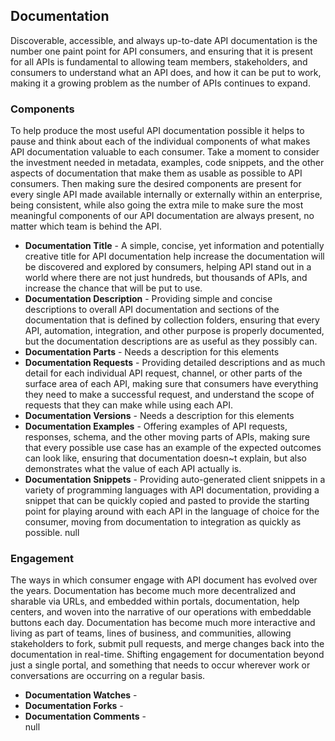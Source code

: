 ## Documentation 
Discoverable, accessible, and always up-to-date API documentation is the number one paint point for API consumers, and ensuring that it is present for all APIs is fundamental to allowing team members, stakeholders, and consumers to understand what an API does, and how it can be put to work, making it a growing problem as the number of APIs continues to expand. 

### Components 
To help produce the most useful API documentation possible it helps to pause and think about each of the individual components of what makes API documentation valuable to each consumer. Take a moment to consider the investment needed in metadata, examples, code snippets, and the other aspects of documentation that make them as usable as possible to API consumers. Then making sure the desired components are present for every single API made available internally or externally within an enterprise, being consistent, while also going the extra mile to make sure the most meaningful components of our API documentation are always present, no matter which team is behind the API. 

- **Documentation Title** - A simple, concise, yet information and potentially creative title for API documentation help increase the documentation will be discovered and explored by consumers, helping API stand out in a world where there are not just hundreds, but thousands of APIs, and increase the chance that will be put to use. 
- **Documentation Description** - Providing simple and concise descriptions to overall API documentation and sections of the documentation that is defined by collection folders, ensuring that every API, automation, integration, and other purpose is properly documented, but the documentation descriptions are as useful as they possibly can. 
- **Documentation Parts** - Needs a description for this elements 
- **Documentation Requests** - Providing detailed descriptions and as much detail for each individual API request, channel, or other parts of the surface area of each API, making sure that consumers have everything they need to make a successful request, and understand the scope of requests that they can make while using each API. 
- **Documentation Versions** - Needs a description for this elements 
- **Documentation Examples** - Offering examples of API requests, responses, schema, and the other moving parts of APIs, making sure that every possible use case has an example of the expected outcomes can look like, ensuring that documentation doesn~t explain, but also demonstrates what the value of each API actually is. 
- **Documentation Snippets** - Providing auto-generated client snippets in a variety of programming languages with API documentation, providing a snippet that can be quickly copied and pasted to provide the starting point for playing around with each API in the language of choice for the consumer, moving from documentation to integration as quickly as possible. 
null 
### Engagement 
The ways in which consumer engage with API document has evolved over the years. Documentation has become much more decentralized and sharable via URLs, and embedded within portals, documentation, help centers, and woven into the narrative of our operations with embeddable buttons each day. Documentation has become much more interactive and living as part of teams, lines of business, and communities, allowing stakeholders to fork, submit pull requests, and merge changes back into the documentation in real-time. Shifting engagement for documentation beyond just a single portal, and something that needs to occur wherever work or conversations are occurring on a regular basis.  

- **Documentation Watches** -  
- **Documentation Forks** -  
- **Documentation Comments** -  
null 
 
